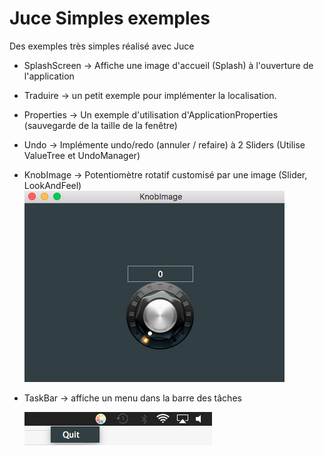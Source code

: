 # Juce Simples exemples
Des exemples très simples réalisé avec Juce

* SplashScreen -> Affiche une image d'accueil (Splash) à l'ouverture de l'application
* Traduire -> un petit exemple pour implémenter la localisation.
* Properties -> Un exemple d'utilisation d'ApplicationProperties (sauvegarde de la taille de la fenêtre)
* Undo -> Implémente undo/redo (annuler / refaire) à 2 Sliders (Utilise ValueTree et UndoManager)
* KnobImage -> Potentiomètre rotatif customisé par une image
              (Slider, LookAndFeel)
        ![Texte alternatif](KnobImage/KnobImg.png)      
        
* TaskBar -> affiche un menu dans la barre des tâches

    ![Texte alternatif](TaskBar/taskbar.png) 
              
